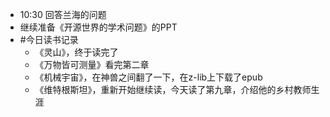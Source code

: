 - 10:30 回答兰海的问题
- 继续准备《开源世界的学术问题》的PPT
- #今日读书记录
	- 《灵山》，终于读完了
	- 《万物皆可测量》看完第二章
	- 《机械宇宙》，在神兽之间翻了一下，在z-lib上下载了epub
	- 《维特根斯坦》，重新开始继续读，今天读了第九章，介绍他的乡村教师生涯